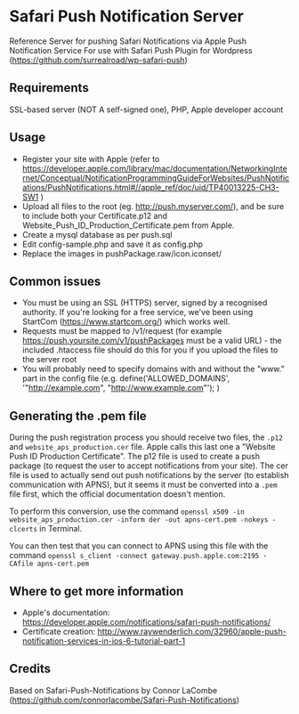 Safari Push Notification Server
===============================

Reference Server for pushing Safari Notifications via Apple Push Notification Service
For use with Safari Push Plugin for Wordpress (https://github.com/surrealroad/wp-safari-push)

Requirements
----
SSL-based server (NOT A self-signed one), PHP, Apple developer account

Usage
----
 - Register your site with Apple (refer to https://developer.apple.com/library/mac/documentation/NetworkingInternet/Conceptual/NotificationProgrammingGuideForWebsites/PushNotifications/PushNotifications.html#//apple_ref/doc/uid/TP40013225-CH3-SW1 )
 - Upload all files to the root (eg. http://push.myserver.com/), and be sure to include both your Certificate.p12 and Website_Push_ID_Production_Certificate.pem from Apple.
 - Create a mysql database as per push.sql
 - Edit config-sample.php and save it as config.php
 - Replace the images in pushPackage.raw/icon.iconset/

Common issues
----
 - You must be using an SSL (HTTPS) server, signed by a recognised authority. If you're looking for a free service, we've been using StartCom (https://www.startcom.org/) which works well.
 - Requests must be mapped to /v1/request (for example https://push.yoursite.com/v1/pushPackages must be a valid URL) - the included .htaccess file should do this for you if you upload the files to the server root
 - You will probably need to specify domains with and without the "www." part in the config file (e.g. define('ALLOWED_DOMAINS', '"http://example.com", "http://www.example.com"'); )

Generating the .pem file
----
During the push registration process you should receive two files, the `.p12` and `website_aps_production.cer` file. Apple calls this last one a "Website Push ID Production Certificate".
The p12 file is used to create a push package (to request the user to accept notifications from your site).
The cer file is used to actually send out push notifications by the server (to establish communication with APNS), but it seems it must be converted into a `.pem` file first, which the official documentation doesn't mention.

To perform this conversion, use the command `openssl x509 -in website_aps_production.cer -inform der -out apns-cert.pem -nokeys -clcerts` in Terminal.

You can then test that you can connect to APNS using this file with the command `openssl s_client -connect gateway.push.apple.com:2195 -CAfile apns-cert.pem`

Where to get more information
----
 - Apple's documentation: https://developer.apple.com/notifications/safari-push-notifications/
 - Certificate creation: http://www.raywenderlich.com/32960/apple-push-notification-services-in-ios-6-tutorial-part-1

Credits
----
Based on Safari-Push-Notifications by Connor LaCombe (https://github.com/connorlacombe/Safari-Push-Notifications)
